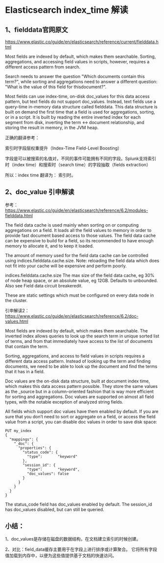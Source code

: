 # Elasticsearch index_time 解读

## 1、fielddata官网原文
https://www.elastic.co/guide/en/elasticsearch/reference/current/fielddata.html

Most fields are indexed by default, which makes them searchable. Sorting, aggregations, and accessing field values in scripts, however, requires a different access pattern from search.

Search needs to answer the question "Which documents contain this term?", while sorting and aggregations need to answer a different question: "What is the value of this field for thisdocument?".

Most fields can use index-time, on-disk doc_values for this data access pattern, but text fields do not support doc_values.
Instead, text fields use a query-time in-memory data structure called fielddata. This data structure is built on demand the first time that a field is used for aggregations, sorting, or in a script. It is built by reading the entire inverted index for each segment from disk, inverting the term ↔︎ document relationship, and storing the result in memory, in the JVM heap.

正确的翻译参考：

索引时字段层权重提升（Index-Time Field-Level Boosting）

字段是可以被搜索的名值对，不同的事件可能拥有不同的字段。Splunk支持索引时（index time）和搜索时（search time）的字段抽取（fields extraction）

所以：index time 翻译为： 索引时。

## 2、doc_value 引申解读
参考：https://www.elastic.co/guide/en/elasticsearch/reference/6.2/modules-fielddata.html

The field data cache is used mainly when sorting on or computing aggregations on a field. It loads all the field values to memory in order to provide fast document based access to those values. The field data cache can be expensive to build for a field, so its recommended to have enough memory to allocate it, and to keep it loaded.

The amount of memory used for the field data cache can be controlled using indices.fielddata.cache.size. Note: reloading the field data which does not fit into your cache will be expensive and perform poorly.

indices.fielddata.cache.size
The max size of the field data cache, eg 30% of node heap space, or an absolute value, eg 12GB. Defaults to unbounded. Also see Field data circuit breakeredit.

These are static settings which must be configured on every data node in the cluster.

引申解读2：
https://www.elastic.co/guide/en/elasticsearch/reference/6.2/doc-values.html

Most fields are indexed by default, which makes them searchable. The inverted index allows queries to look up the search term in unique sorted list of terms, and from that immediately have access to the list of documents that contain the term.

Sorting, aggregations, and access to field values in scripts requires a different data access pattern. Instead of looking up the term and finding documents, we need to be able to look up the document and find the terms that it has in a field.

Doc values are the on-disk data structure, built at document index time, which makes this data access pattern possible. They store the same values as the _source but in a column-oriented fashion that is way more efficient for sorting and aggregations. Doc values are supported on almost all field types, with the notable exception of analyzed string fields.


All fields which support doc values have them enabled by default. If you are sure that you don’t need to sort or aggregate on a field, or access the field value from a script, you can disable doc values in order to save disk space:
```
PUT my_index
{
  "mappings": {
    "_doc": {
      "properties": {
        "status_code": { 
          "type":       "keyword"
        },
        "session_id": { 
          "type":       "keyword",
          "doc_values": false
        }
      }
    }
  }
}
```
The status_code field has doc_values enabled by default.
The session_id has doc_values disabled, but can still be queried.

## 小结：
1、doc_values是存储在磁盘的数据结构，在文档建立索引的时候创建。

2、对比：field_data缓存主要用于在字段上进行排序或计算聚合。 它将所有字段值加载到内存中，以便为这些值提供基于文档的快速访问。
